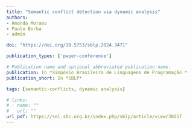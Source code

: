 ```yaml
---
title: "Semantic conflict detection via dynamic analysis"
authors:
- Amanda Moraes
- Paulo Borba
- admin

doi: "https://doi.org/10.5753/sblp.2024.3471"

publication_types: ['paper-conference']

# Publication name and optional abbreviated publication name.
publication: In *Simpósio Brasileiro de Linguagens de Programação *
publication_short: In *SBLP*

tags: [semantic-conflicts, dynamic analysis]

# links:
# - name: ""
#   url: ""
url_pdf: https://sol.sbc.org.br/index.php/sblp/article/view/30257
---
```

